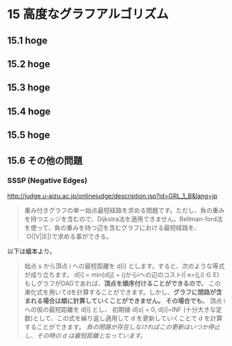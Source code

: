 # 15 高度なグラフアルゴリズム

## 15.1 hoge
## 15.2 hoge
## 15.3 hoge
## 15.4 hoge
## 15.5 hoge
## 15.6 その他の問題

### SSSP (Negative Edges)

http://judge.u-aizu.ac.jp/onlinejudge/description.jsp?id=GRL_1_B&lang=jp

> 重み付きグラフの単一始点最短経路を求める問題です。ただし、負の重みを持つエッジを含むので、Dijkstra法を適用できません。Bellman-ford法を使って、負の重みを持つ辺を含むグラフにおける最短経路を、 `O(|V||E|)で求める事ができる。

以下は蟻本より。

> 始点 s から頂点 i への最短距離を d[i] とします。すると、次のような等式が成り立ちます。
> d[i] = min{d[j] + (jからiへの辺のコスト)| e=(j,i) ∈ E}
> もしグラフがDAGであれば、**頂点を順序付けることができるので、** この漸化式を用いてdを計算することができます。しかし、**グラフに閉路が含まれる場合は順に計算していくことができません。**
> **その場合でも、** 頂点 i への仮の最短距離を d[i] とし、 初期値 d[s] = 0, d[i]=INF (十分大きな定数)として、この式を繰り返し適用して d を更新していくことで d を計算することができます。 *負の閉路が存在しなければこの更新はいつか停止し、その時の d は最短距離となっています。*